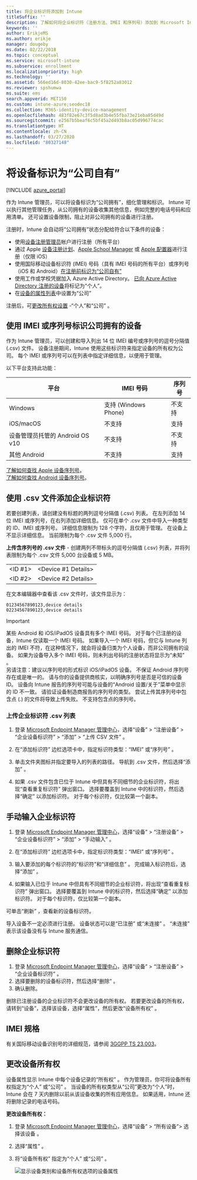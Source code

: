```yaml
---
title: 将企业标识符添加到 Intune
titleSuffix: ''
description: 了解如何将企业标识符（注册方法、IMEI 和序列号）添加到 Microsoft Intune。
keywords: ''
author: ErikjeMS
ms.author: erikje
manager: dougeby
ms.date: 02/22/2018
ms.topic: conceptual
ms.service: microsoft-intune
ms.subservice: enrollment
ms.localizationpriority: high
ms.technology: ''
ms.assetid: 566ed16d-8030-42ee-bac9-5f8252a83012
ms.reviewer: spshumwa
ms.suite: ems
search.appverid: MET150
ms.custom: intune-azure;seodec18
ms.collection: M365-identity-device-management
ms.openlocfilehash: 483f82e67c3f5d8ad3b4e55fba73e21eba85d49d
ms.sourcegitcommit: e2567b5beaf6c5bf45a2d493b8ac05d996774cac
ms.translationtype: HT
ms.contentlocale: zh-CN
ms.lasthandoff: 03/27/2020
ms.locfileid: "80327148"
---
```

# <a name="identify-devices-as-corporate-owned"></a>将设备标识为“公司自有”

[!INCLUDE [azure_portal](../includes/azure_portal.md)]

作为 Intune 管理员，可以将设备标识为“公司拥有”，细化管理和标识。 Intune 可以执行其他管理任务，从公司拥有的设备收集其他信息，例如完整的电话号码和应用清单。 还可设置设备限制，阻止对非公司拥有的设备进行注册。

注册时，Intune 会自动将“公司拥有”状态分配给符合以下条件的设备：

- 使用[设备注册管理员](device-enrollment-manager-enroll.md)帐户进行注册（所有平台）
- 通过 Apple [设备注册计划](device-enrollment-program-enroll-ios.md)、[Apple School Manager](apple-school-manager-set-up-ios.md) 或 [Apple 配置器](apple-configurator-enroll-ios.md)进行注册（仅限 iOS）
- 使用国际移动设备标识符 (IMEI) 号码（具有 IMEI 号码的所有平台）或序列号（iOS 和 Android）[在注册前标识为“公司自有”](#identify-corporate-owned-devices-with-imei-or-serial-number)
- 使用工作或学校凭据加入 Azure Active Directory。 [已向 Azure Active Directory 注册的设备](https://docs.microsoft.com/azure/active-directory/devices/overview)将标记为“个人”。
- 在[设备的属性列表](#change-device-ownership)中设置为“公司”

注册后，可[更改所有权设置](#change-device-ownership) -“个人”和“公司”   。

## <a name="identify-corporate-owned-devices-with-imei-or-serial-number"></a>使用 IMEI 或序列号标识公司拥有的设备

作为 Intune 管理员，可以创建和导入列出 14 位 IMEI 编号或序列号的逗号分隔值 (.csv) 文件。 设备注册期间，Intune 使用这些标识符来指定设备的所有权为公司。 每个 IMEI 或序列号可以在列表中指定详细信息，以便用于管理。

以下平台支持此功能：

| 平台 | IMEI 号码 | 序列号 |
|---|---|---|
| Windows | 支持 (Windows Phone) | 不支持 |
| iOS/macOS | 不支持 | 支持 |
| 设备管理员托管的 Android OS v10 | 不支持 | 不支持 |
| 其他 Android | 不支持 | 支持 |

<!-- When you upload serial numbers for corporate-owned iOS/iPadOS devices, they must be paired with a corporate enrollment profile. Devices must then be enrolled using either Apple's Automated Device Enrollment or Apple Configurator to have them appear as corporate-owned. -->

[了解如何查找 Apple 设备序列号](https://support.apple.com/HT204308)。<br>
[了解如何查找 Android 设备序列号](https://support.google.com/store/answer/3333000)。

## <a name="add-corporate-identifiers-by-using-a-csv-file"></a>使用 .csv 文件添加企业标识符
若要创建列表，请创建没有标题的两列逗号分隔值 (.csv) 列表。 在左列添加 14 位 IMEI 或序列号，在右列添加详细信息。 仅可在单个 .csv 文件中导入一种类型的 ID、IMEI 或序列号。 详细信息限制为 128 个字符，且仅用于管理。 在设备上不显示详细信息。 当前限制为每个 .csv 文件 5,000 行。

**上传含序列号的 .csv 文件** - 创建两列不带标头的逗号分隔值 (.csv) 列表，并将列表限制为每个 .csv 文件 5,000 台设备或 5 MB。

|||
|-|-|
|&lt;ID #1&gt;|&lt;Device #1 Details&gt;|
|&lt;ID #2&gt;|&lt;Device #2 Details&gt;|

在文本编辑器中查看该 .csv 文件时，该文件显示为：

```
01234567890123,device details
02234567890123,device details
```

> [!IMPORTANT]
> 某些 Android 和 iOS/iPadOS 设备具有多个 IMEI 号码。 对于每个已注册的设备，Intune 仅读取一个 IMEI 号码。 如果导入一个 IMEI 号码，但它与 Intune 列出的 IMEI 不符，在这种情况下，就会将设备归类为个人设备，而非公司拥有的设备。 如果为设备导入多个 IMEI 号码，则未列出号码的注册状态将显示为“未知”  。<br>
>另请注意：建议以序列号的形式标识 iOS/iPadOS 设备。
>不保证 Android 序列号存在或是唯一的。 请与你的设备提供商核实，以明确序列号是否是可信的设备 ID。
>设备向 Intune 报告的序列号可能与设备的“Android 设置/关于”菜单中显示的 ID 不一致。 请验证设备制造商报告的序列号的类型。
>尝试上传其序列号中包含点 (.) 的文件将导致上传失败。 不支持包含点的序列号。

### <a name="upload-a-csv-list-of-corporate-identifiers"></a>上传企业标识符 .csv 列表

1. 登录 [Microsoft Endpoint Manager 管理中心](https://go.microsoft.com/fwlink/?linkid=2109431)，选择“设备” > “注册设备” > “企业设备标识符” > “添加” > “上传 CSV 文件”      。

2. 在“添加标识符”  边栏选项卡中，指定标识符类型：“IMEI”  或“序列号”  。

3. 单击文件夹图标并指定要导入的列表的路径。 导航到 .csv 文件，然后选择“添加”  。 

4. 如果 .csv 文件包含已位于 Intune 中但具有不同细节的企业标识符，将出现“查看重复标识符”  弹出窗口。 选择要覆盖到 Intune 中的标识符，然后选择“确定”  以添加标识符。 对于每个标识符，仅比较第一个副本。

## <a name="manually-enter-corporate-identifiers"></a>手动输入企业标识符

1. 登录 [Microsoft Endpoint Manager 管理中心](https://go.microsoft.com/fwlink/?linkid=2109431)，选择“设备” > “注册设备” > “企业设备标识符” > “添加” > “手动输入”      。

2. 在“添加标识符”  边栏选项卡中，指定标识符类型：“IMEI”  或“序列号”  。

3. 输入要添加的每个标识符的“标识符”和“详细信息”   。 完成输入标识符后，选择“添加”  。

5. 如果输入已位于 Intune 中但具有不同细节的企业标识符，将出现“查看重复标识符”  弹出窗口。 选择要覆盖到 Intune 中的标识符，然后选择“确定”  以添加标识符。 对于每个标识符，仅比较第一个副本。

可单击“刷新”  ，查看新的设备标识符。

导入设备不一定必须进行注册。 设备状态可以是“已注册”  或“未连接”  。 “未连接”  表示该设备没有与 Intune 服务通信。

## <a name="delete-corporate-identifiers"></a>删除企业标识符

1. 登录 [Microsoft Endpoint Manager 管理中心](https://go.microsoft.com/fwlink/?linkid=2109431)，选择“设备” > “注册设备” > “企业设备标识符”    。
2. 选择要删除的设备标识符，然后选择“删除”  。
3. 确认删除。

删除已注册设备的企业标识符不会更改设备的所有权。 若要更改设备的所有权，请转到“设备”，选择该设备，选择“属性”，然后更改“设备所有权”    。

## <a name="imei-specifications"></a>IMEI 规格
有关国际移动设备识别号的详细规范，请参阅 [3GGPP TS 23.003](https://portal.3gpp.org/desktopmodules/Specifications/SpecificationDetails.aspx?specificationId=729)。

## <a name="change-device-ownership"></a>更改设备所有权

设备属性显示 Intune 中每个设备记录的“所有权”  。 作为管理员，你可将设备所有权指定为“个人”  或“公司”  。 当设备的所有权类型从“公司”更改为“个人”时，Intune 会在 7 天内删除以前从该设备收集的所有应用信息。 如果适用，Intune 还将删除记录的电话号码。 

**更改设备所有权：**
1. 登录 [Microsoft Endpoint Manager 管理中心](https://go.microsoft.com/fwlink/?linkid=2109431)，选择“设备” > “所有设备”> 选择该设备   。
2. 选择“属性”  。
3. 将“设备所有权”  指定为“个人”  或“公司”  。

   ![显示设备类别和设备所有权选项的设备属性](./media/corporate-identifiers-add/device-properties.png)
